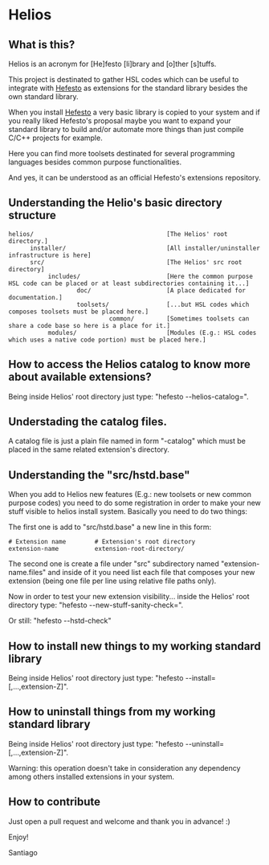 # Helios

## What is this?

Helios is an acronym for [He]festo [li]brary and [o]ther [s]tuffs.

This project is destinated to gather HSL codes which can be useful to integrate with [Hefesto](https://github.com/rafael-santiago/hefesto.git)
as extensions for the standard library besides the own standard library.

When you install [Hefesto](https://github.com/rafael-santiago/hefesto.git) a very basic library is copied to your system and
if you really liked Hefesto's proposal maybe you want to expand your standard library to build and/or automate more things
than just compile C/C++ projects for example.

Here you can find more toolsets destinated for several programming languages besides common purpose functionalities.

And yes, it can be understood as an official Hefesto's extensions repository.

## Understanding the Helio's basic directory structure

    helios/                                     [The Helios' root directory.]
          installer/                            [All installer/uninstaller infrastructure is here]
          src/                                  [The Helios' src root directory]
               includes/                        [Here the common purpose HSL code can be placed or at least subdirectories containing it...]
                       doc/                     [A place dedicated for documentation.]
                       toolsets/                [...but HSL codes which composes toolsets must be placed here.]
                                common/         [Sometimes toolsets can share a code base so here is a place for it.]
               modules/                         [Modules (E.g.: HSL codes which uses a native code portion) must be placed here.]

## How to access the Helios catalog to know more about available extensions?

Being inside Helios' root directory just type: "hefesto --helios-catalog=<extension-name>".

## Understading the catalog files.

A catalog file is just a plain file named in form "<extension-name>-catalog" which must be placed in the same related extension's directory.

## Understanding the "src/hstd.base"

When you add to Helios new features (E.g.: new toolsets or new common purpose codes) you need to do some registration in order
to make your new stuff visible to helios install system. Basically you need to do two things:

The first one is add to "src/hstd.base" a new line in this form:

    # Extension name        # Extension's root directory
    extension-name          extension-root-directory/

The second one is create a file under "src" subdirectory named "extension-name.files" and inside of it you need list each file that composes
your new extension (being one file per line using relative file paths only).

Now in order to test your new extension visibility... inside the Helios' root directory type: "hefesto --new-stuff-sanity-check=<extension-name>".

Or still: "hefesto --hstd-check"

## How to install new things to my working standard library

Being inside Helios' root directory just type: "hefesto --install=<extension-name-listed-on-helios-catalog>[,...,extension-Z]".

## How to uninstall things from my working standard library

Being inside Helios' root directory just type: "hefesto --uninstall=<extension-name-listed-on-helios-catalog>[,...,extension-Z]".

Warning: this operation doesn't take in consideration any dependency among others installed extensions in your system.

## How to contribute

Just open a pull request and welcome and thank you in advance! :)

Enjoy!

Santiago
